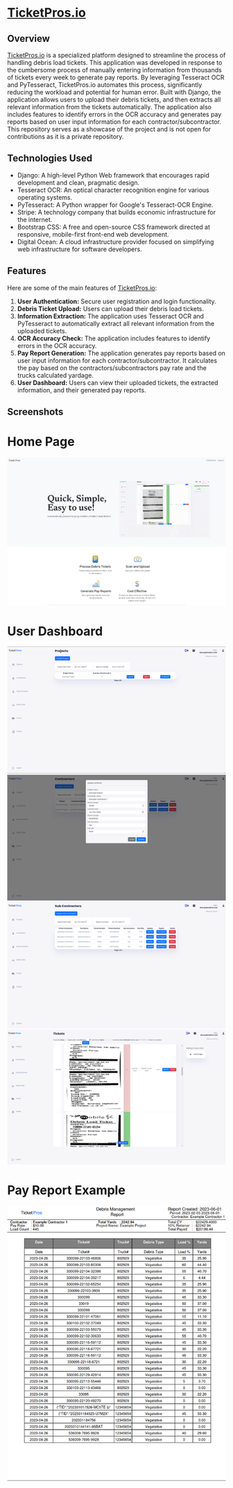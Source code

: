 # [TicketPros.io](https://ticketpros.io)

## Overview

[TicketPros.io](https://ticketpros.io) is a specialized platform designed to streamline the process of handling debris load tickets. This application was developed in response to the cumbersome process of manually entering information from thousands of tickets every week to generate pay reports. By leveraging Tesseract OCR and PyTesseract, TicketPros.io automates this process, significantly reducing the workload and potential for human error. Built with Django, the application allows users to upload their debris tickets, and then extracts all relevant information from the tickets automatically. The application also includes features to identify errors in the OCR accuracy and generates pay reports based on user input information for each contractor/subcontractor. This repository serves as a showcase of the project and is not open for contributions as it is a private repository.

## Technologies Used

- Django: A high-level Python Web framework that encourages rapid development and clean, pragmatic design.
- Tesseract OCR: An optical character recognition engine for various operating systems.
- PyTesseract: A Python wrapper for Google's Tesseract-OCR Engine.
- Stripe: A technology company that builds economic infrastructure for the internet.
- Bootstrap CSS: A free and open-source CSS framework directed at responsive, mobile-first front-end web development.
- Digital Ocean: A cloud infrastructure provider focused on simplifying web infrastructure for software developers.

## Features

Here are some of the main features of [TicketPros.io](https://ticketpros.io):

1. **User Authentication:** Secure user registration and login functionality.
2. **Debris Ticket Upload:** Users can upload their debris load tickets.
3. **Information Extraction:** The application uses Tesseract OCR and PyTesseract to automatically extract all relevant information from the uploaded tickets.
4. **OCR Accuracy Check:** The application includes features to identify errors in the OCR accuracy.
5. **Pay Report Generation:** The application generates pay reports based on user input information for each contractor/subcontractor. It calculates the pay based on the contractors/subcontractors pay rate and the trucks calculated yardage.
6. **User Dashboard:** Users can view their uploaded tickets, the extracted information, and their generated pay reports.

## Screenshots
# Home Page
![Alt text](scrot.png "Optional title")
# User Dashboard
![Alt text](scrot1.png "Optional title")
![Alt text](scrot2.png "Optional title")
![Alt text](scrot3.png "Optional title")
![Alt text](scrot5.png "Optional title")
# Pay Report Example
![Alt text](pdf.png "Optional title")



